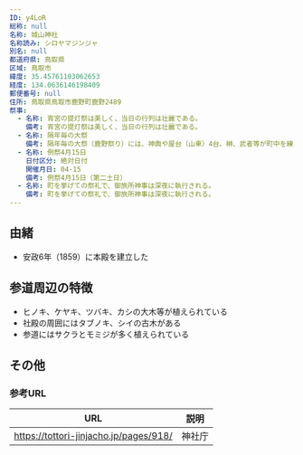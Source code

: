 ```yaml
---
ID: y4LoR
総称: null
名称: 城山神社
名称読み: シロヤマジンジャ
別名: null
都道府県: 鳥取県
区域: 鳥取市
緯度: 35.45761103062653
経度: 134.0636146198409
郵便番号: null
住所: 鳥取県鳥取市鹿野町鹿野2489
祭事:
  - 名称: 宵宮の提灯祭は美しく、当日の行列は壮麗である。
    備考: 宵宮の提灯祭は美しく、当日の行列は壮麗である。
  - 名称: 隔年毎の大祭
    備考: 隔年毎の大祭（鹿野祭り）には、神輿や屋台（山車）4台、榊、武者等が町中を練り、獅子舞は各戸を回る。
  - 名称: 例祭4月15日
    日付区分: 絶対日付
    開催月日: 04-15
    備考: 例祭4月15日（第二土日）
  - 名称: 町を挙げての祭礼で、御旅所神事は深夜に執行される。
    備考: 町を挙げての祭礼で、御旅所神事は深夜に執行される。
---
```


## 由緒

- 安政6年（1859）に本殿を建立した

## 参道周辺の特徴

- ヒノキ、ケヤキ、ツバキ、カシの大木等が植えられている
- 社殿の周囲にはタブノキ、シイの古木がある
- 参道にはサクラとモミジが多く植えられている

## その他

### 参考URL

| URL                                    | 説明   |
| -------------------------------------- | ------ |
| https://tottori-jinjacho.jp/pages/918/ | 神社庁 |
